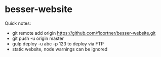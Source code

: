 # besser-website

Quick notes:
- git remote add origin https://github.com/floortner/besser-website.git
- git push -u origin master
- gulp deploy -u abc -p 123 to deploy via FTP
- static website, node warnings can be ignored
